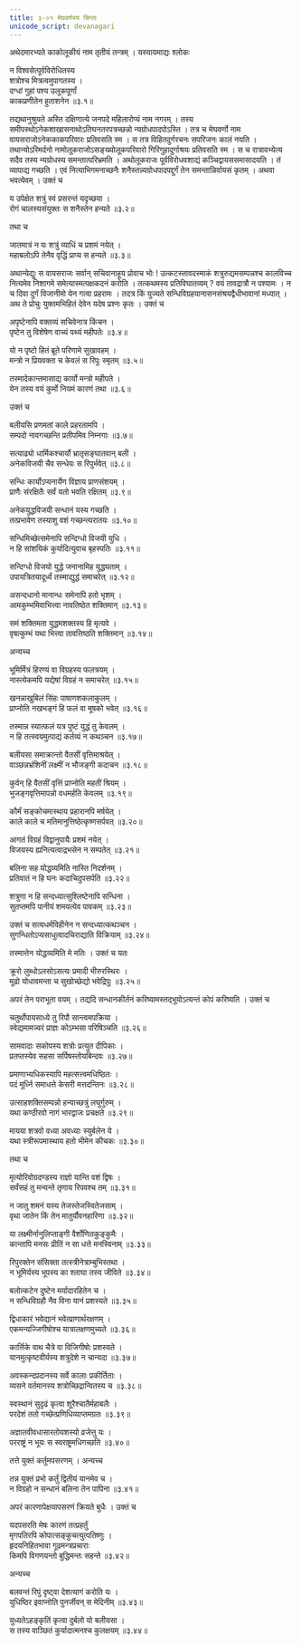 ```yaml
---
title: ३-०१ मेघवर्णस्य चिन्ता
unicode_script: devanagari
---
```


अथेदमारभ्यते काकोलूकीयं नाम तृतीयं तन्त्रम् । यस्यायमाद्यः श्लोकः

न विश्वसेत्पूर्वविरोधितस्य  
शत्रोश्च मित्रत्वमुपागतस्य ।  
दग्धां गुहां पश्य उलूकपूर्णां  
काकप्रणीतेन हुताशनेन ॥३.१॥

तद्यथानुश्रुयते अस्ति दक्षिणात्ये जनपदे महिलारोप्यं नाम नगरम् । तस्य समीपस्थोऽनेकशाखासनाथोऽतिघनतरपत्रच्छन्नो न्यग्रोधपादपोऽस्ति । तत्र च मेघवर्णो नाम वायसराजोऽनेककाकपरिवारः प्रतिवसति स्म । स तत्र विहितदुर्गरचनः सपरिजनः कालं नयति । तथान्योऽरिमर्दनो नामोलूकराजोऽसङ्ख्योलूकपरिवारो गिरिगुहादुर्गाश्रयः प्रतिवसति स्म । स च रात्रावभ्येत्य सदैव तस्य न्यग्रोधस्य समन्तात्परिभ्रमति । अथोलूकराजः पूर्वविरोधवशाद्यं कञ्चिद्वायससमासादयति । तं व्यापाद्य गच्छति । एवं नित्याभिगमनाच्छनैः शनैस्तन्न्यग्रोधपादपद्दुर्गं तेन समन्तान्निर्वायसं कृतम् । अथवा भवत्येवम् । उक्तं च

य उपेक्षेत शत्रुं स्वं प्रसरन्तं यदृच्छया ।  
रोगं चालस्यसंयुक्तः स शनैस्तेन हन्यते ॥३.२॥

तथा च

जातमात्रं न यः शत्रुं व्याधिं च प्रशमं नयेत् ।  
महाबलोऽपि तेनैव वृद्धिं प्राप्य स हन्यते ॥३.३॥

अथान्येद्युः स वायसराजः सर्वान् सचिवानाहूय प्रोवाच भोः ! उत्कटस्तावदस्माकं शत्रुरुद्यमसम्पन्नश्च कालविच्च नित्यमेव निशागमे समेत्यास्मत्पक्षकदनं करोति । तत्कथमस्य प्रतिविघातव्यम् ? वयं तावद्रात्रौ न पश्यामः । न च दिवा दुर्गं विजानीमो येन गत्वा प्रहरामः । तदत्र किं युज्यते सन्धिविग्रहयानासनसंश्रयद्वैधीभावानां मध्यात् । अथ ते प्रोचुः युक्तमभिहितं देवेन यदेष प्रश्नः कृतः । उक्तं च

अपृष्टेनापि वक्तव्यं सचिवेनात्र किंचन ।  
पृष्टेन तु विशेषेण वाच्यं पथ्यं महीपतेः ॥३.४॥  

यो न पृष्टो हितं ब्रूते परिणामे सुखावहम् ।  
मन्त्रो न प्रियवक्ता च केवलं स रिपुः स्मृतम् ॥३.५॥  

तस्मादेकान्तमासाद्य कार्यो मन्त्रो महीपते ।  
येन तस्य वयं कुर्मो नियमं कारणं तथा ॥३.६॥

उक्तं च

बलीयसि प्रणमतां काले प्रहरतामपि ।  
सम्पदो नावगच्छन्ति प्रतीपमिव निम्नगाः ॥३.७॥  

सत्याढ्यो धार्मिकश्चार्यो भ्रातृसङ्घातवान् बली ।  
अनेकविजयी चैव सन्धेयः स रिपुर्भवेत् ॥३.८॥  

सन्धिः कार्योऽप्यनार्येण विज्ञाय प्राणसंशयम् ।  
प्राणैः संरक्षितैः सर्वं यतो भवति रक्षितम् ॥३.९॥  

अनेकयुद्धविजयी सन्धानं यस्य गच्छति ।  
तत्प्रभावेण तस्याशु वशं गच्छन्त्यरातयः ॥३.१०॥  

सन्धिमिच्छेत्समेनापि सन्दिग्धो विजयी युधि ।  
न हि सांशयिकं कुर्यादित्युवाच बृहस्पतिः ॥३.११॥  

सन्दिग्धो विजयो युद्धे जनानामिह युद्ध्यताम् ।  
उपायत्रितयादूर्ध्वं तस्माद्युद्धं समाचरेत् ॥३.१२॥  

असन्दधानो मानान्धः समेनापि हतो भृशम् ।  
आमकुम्भमिवाभित्त्वा नावतिष्ठेत शक्तिमान् ॥३.१३॥  

समं शक्तिमता युद्धमशक्तस्य हि मृत्यवे ।  
वृषत्कुम्भं यथा भित्त्वा तावत्तिष्ठति शक्तिमान् ॥३.१४॥

अन्यच्च

भूमिर्मित्रं हिरण्यं वा विग्रहस्य फलत्रयम् ।  
नास्त्येकमपि यद्येषां विग्रहं न समाचरेत् ॥३.१५॥  

खनन्नाखुबिलं सिंहः पाषाणशकलाकुलम् ।  
प्राप्नोति नखभङ्गं हि फलं वा मूषको भवेत् ॥३.१६॥  

तस्मान्न स्यात्फलं यत्र पुष्टं युद्धं तु केवलम् ।  
न हि तत्स्वयमुत्पाद्यं कर्तव्यं न कथञ्चन ॥३.१७॥  

बलीयसा समाक्रान्तो वैतसीं वृत्तिमाश्रयेत् ।  
वाञ्छन्नभ्रंशिनीं लक्ष्मीं न भौजङ्गी कदाचन ॥३.१८॥  

कुर्वन् हि वैतसीं वृत्तिं प्राप्नोति महतीं श्रियम् ।  
भुजङ्गवृत्तिमापन्नो वधमर्हति केवलम् ॥३.१९॥  

कौर्मं सङ्कोचमास्थाय प्रहारानपि मर्षयेत् ।  
काले काले च मतिमानुत्तिष्ठेत्कृष्णसर्पवत् ॥३.२०॥  

आगतं विग्रहं विद्वानुपायैः प्रशमं नयेत् ।  
विजयस्य ह्यनित्यत्वाद्रभसेन न सम्पतेत् ॥३.२१॥  

बलिना सह योद्धव्यमिति नास्ति निदर्शनम् ।  
प्रतिवातं न हि घनः कदाचिदुपसर्पति ॥३.२२॥  

शत्रुणा न हि सन्दध्यात्सुश्लिष्टेनापि सन्धिना ।  
सुतप्तमपि पानीयं शमयत्येव पावकम् ॥३.२३॥

उक्तं च
सत्यधर्मविहीनेन न सन्दध्यात्कथञ्चन ।  
सुगन्धितोऽप्यसाधुत्वादचिराद्याति विक्रियाम् ॥३.२४॥

तस्मात्तेन योद्धव्यमिति मे मतिः । उक्तं च यतः

क्रूरो लुब्धोऽलसोऽसत्यः प्रमादी भीरुरस्थिरः ।  
मूढो योधावमन्ता च सुखोच्छेद्यो भवेद्रिपुः ॥३.२५॥

अपरं तेन पराभूता वयम् । तद्यदि सन्धानकीर्तनं करिष्यामस्तद्भूयोऽत्यन्तं कोपं करिष्यति । उक्तं च

चतुर्थोपायसाध्ये तु रिपौ सान्त्वमपक्रिया ।  
स्वेद्यमामज्वरं प्राज्ञः कोऽम्भसा परिषिञ्चति ॥३.२६॥  

सामवादाः सकोपस्य शत्रोः प्रत्युत दीपिकाः ।  
प्रतप्तस्येव सहसा सर्पिषस्तोयबिन्दवः ॥३.२७॥  

प्रमाणाभ्यधिकस्यापि महत्सत्त्वमधिष्ठितः ।  
पदं मूर्ध्नि समाधत्ते केसरी मत्तदन्तिनः ॥३.२८॥  

उत्साहशक्तिसम्पन्नो हन्याच्छत्रुं लघुर्गुरुम् ।  
यथा कण्ठीरवो नागं भारद्वाजः प्रचक्षते ॥३.२९॥  

मायया शत्रवो वध्या अवध्याः स्युर्बलेन ये ।  
यथा स्त्रीरूपमास्थाय हतो भीमेन कीचकः ॥३.३०॥

तथा च

मृत्योरिवोग्रदण्डस्य राज्ञो यान्ति वशं द्विषः ।  
सर्वंसहं तु मन्यन्ते तृणाय रिपवश्च तम् ॥३.३१॥  

न जातु शमनं यस्य तेजस्तेजस्वितेजसाम् ।  
वृथा जातेन किं तेन मातुर्यौवनहारिणा ॥३.३२॥  

या लक्ष्मीर्नानुलिप्ताङ्गी वैर्शोणितकुङ्कुमैः ।  
कान्तापि मनसः प्रीतिं न सा धत्ते मनस्विनाम् ॥३.३३॥  

रिपुरक्तेन संसिक्ता तत्स्त्रीनेत्राम्बुभिस्तथा ।  
न भूमिर्यस्य भूपस्य का श्लाघा तस्य जीविते ॥३.३४॥  

बलोत्कटेन दुष्टेन मर्यादारहितेन च ।  
न सन्धिविग्रहौ नैव विना यानं प्रशस्यते ॥३.३५॥  

द्विधाकारं भवेद्यानं भवेत्प्राणार्थरक्षणम् ।  
एकमन्यज्जिगीषोश्च यात्रालक्षणमुच्यते ॥३.३६॥  

कार्त्तिके वाथ चैत्रे वा विजिगीषोः प्रशस्यते ।  
यानमुत्कृष्टवीर्यस्य शत्रुदेशे न चान्यदा ॥३.३७॥  

अवस्कन्दप्रदानस्य सर्वे कालाः प्रकीर्तिताः ।  
व्यसने वर्तमानस्य शत्रोच्छिद्रान्वितस्य च ॥३.३८॥  

स्वस्थानं सुदृढं कृत्वा शूरैश्चातैर्महाबलैः ।  
परदेशं ततो गच्छेत्प्रणिधिव्याप्तमग्रतः ॥३.३९॥  

अज्ञातवीवधासारतोयशस्यो व्रजेत्तु यः ।  
परराष्ट्रं न भूयः स स्वराष्ट्रमधिगच्छति ॥३.४०॥

तत्ते युक्तं कर्तुमपसरणम् । अन्यच्च

तन्न युक्तं प्रभो कर्तुं द्वितीयं यानमेव च ।  
न विग्रहो न सन्धानं बलिना तेन पापिना ॥३.४१॥

अपरं कारणापेक्षयापसरणं क्रियते बुधैः । उक्तं च

यदपसरति मेषः कारणं तत्प्रहर्तुं  
मृगपतिरपि कोपात्सङ्कुचत्युत्पतिष्णुः ।  
हृदयनिहितभावा गूढमन्त्रप्रचाराः  
किमपि विगणयन्तो बुद्धिमन्तः सहन्ते ॥३.४२॥

अन्यच्च

बलवन्तं रिपुं दृष्ट्वा देशत्यागं करोति यः ।  
युधिष्ठिर इवाप्नोति पुनर्जीवन् स मेदिनीम् ॥३.४३॥  

युध्यतेऽहङ्कृतिं कृत्वा दुर्बलो यो बलीयसा ।  
स तस्य वाञ्छितं कुर्यादात्मनश्च कुलक्षयम् ॥३.४४॥
